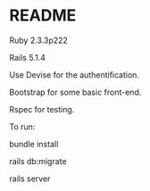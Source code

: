 # README

Ruby 2.3.3p222

Rails 5.1.4

Use Devise for the authentification.

Bootstrap for some basic front-end.

Rspec for testing.


To run:


bundle install

rails db:migrate

rails server

